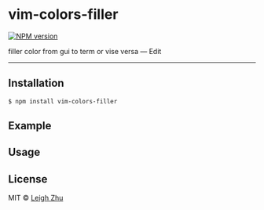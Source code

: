 # vim-colors-filler
[![NPM version](https://img.shields.io/npm/v/vim-colors-filler.svg?style=flat)](https://www.npmjs.org/package/vim-colors-filler)

filler color from gui to term or vise versa — Edit

------

## Installation

```bash
$ npm install vim-colors-filler
```

## Example

## Usage

## License

MIT © [Leigh Zhu](#)
